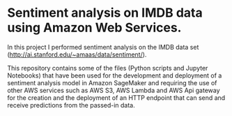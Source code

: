 # Sentiment analysis on IMDB data using Amazon Web Services.

In this project I performed sentiment analysis on the IMDB data set (http://ai.stanford.edu/~amaas/data/sentiment/).

This repository contains some of the files (Python scripts and Jupyter Notebooks) that have been used for the development and deployment of a sentiment analysis model
in Amazon SageMaker and requiring the use of other AWS services such as AWS S3, AWS Lambda and AWS Api gateway for the creation and the deployment of an HTTP endpoint that can send
and receive predictions from the passed-in data.
